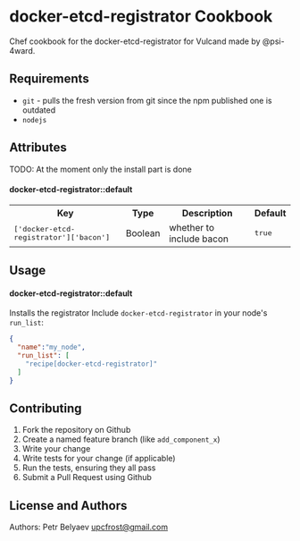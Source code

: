 docker-etcd-registrator Cookbook
================================
Chef cookbook for the docker-etcd-registrator for Vulcand made by @psi-4ward.

Requirements
------------
- `git` - pulls the fresh version from git since the npm published one is outdated
- `nodejs`

Attributes
----------
TODO: At the moment only the install part is done

#### docker-etcd-registrator::default
<table>
  <tr>
    <th>Key</th>
    <th>Type</th>
    <th>Description</th>
    <th>Default</th>
  </tr>
  <tr>
    <td><tt>['docker-etcd-registrator']['bacon']</tt></td>
    <td>Boolean</td>
    <td>whether to include bacon</td>
    <td><tt>true</tt></td>
  </tr>
</table>

Usage
-----
#### docker-etcd-registrator::default
Installs the registrator
Include `docker-etcd-registrator` in your node's `run_list`:

```json
{
  "name":"my_node",
  "run_list": [
    "recipe[docker-etcd-registrator]"
  ]
}
```

Contributing
------------
1. Fork the repository on Github
2. Create a named feature branch (like `add_component_x`)
3. Write your change
4. Write tests for your change (if applicable)
5. Run the tests, ensuring they all pass
6. Submit a Pull Request using Github

License and Authors
-------------------
Authors: 
Petr Belyaev <upcfrost@gmail.com>
